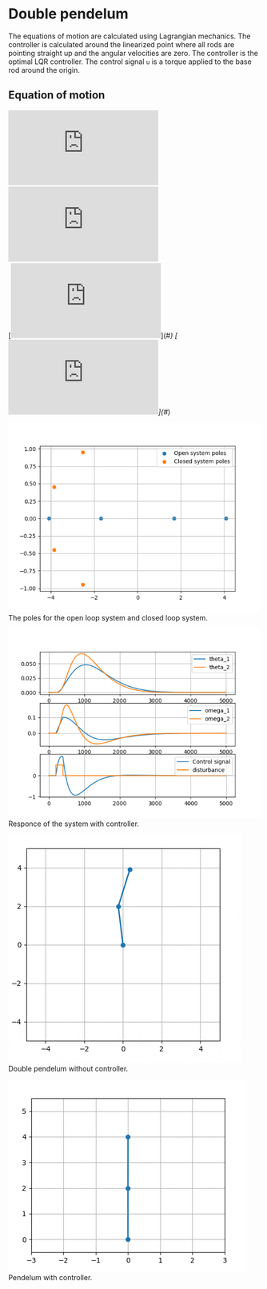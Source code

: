 # Double pendelum

The equations of motion are calculated using Lagrangian mechanics. The
controller is calculated around the linearized point where all rods
are pointing straight up and the angular velocities are zero. The controller is
the optimal LQR controller. The control signal `u` is a torque applied to the
base rod around the origin.

## Equation of motion
[![\\ \dot{\theta_1} = \omega_1](https://latex.codecogs.com/svg.latex?%5C%5C%20%5Cdot%7B%5Ctheta_1%7D%20%3D%20%5Comega_1)](#_)\
[![\\ \dot{\theta_2} = \omega_2](https://latex.codecogs.com/svg.latex?%5C%5C%20%5Cdot%7B%5Ctheta_2%7D%20%3D%20%5Comega_2)](#_)\
[![\\ \dot{\omega_1} = \frac{- 4 \omega_{2}^{2} \sin{\left(\theta_{1} - \theta_{2} \right)} - \left(2 \omega_{1}^{2} \sin{\left(\theta_{1} - \theta_{2} \right)} + 19.64 \sin{\left(\theta_{2} \right)}\right) \cos{\left(\theta_{1} - \theta_{2} \right)} + 19.64 \sin{\left(\theta_{1} \right)}}{2 \left(2 - \cos^{2}{\left(\theta_{1} - \theta_{2} \right)}\right)} \\  \\ ](https://latex.codecogs.com/svg.latex?%5C%5C%20%5Cdot%7B%5Comega_1%7D%20%3D%20%5Cfrac%7B-%204%20%5Comega_%7B2%7D%5E%7B2%7D%20%5Csin%7B%5Cleft(%5Ctheta_%7B1%7D%20-%20%5Ctheta_%7B2%7D%20%5Cright)%7D%20-%20%5Cleft(2%20%5Comega_%7B1%7D%5E%7B2%7D%20%5Csin%7B%5Cleft(%5Ctheta_%7B1%7D%20-%20%5Ctheta_%7B2%7D%20%5Cright)%7D%20%2B%2019.64%20%5Csin%7B%5Cleft(%5Ctheta_%7B2%7D%20%5Cright)%7D%5Cright)%20%5Ccos%7B%5Cleft(%5Ctheta_%7B1%7D%20-%20%5Ctheta_%7B2%7D%20%5Cright)%7D%20%2B%2019.64%20%5Csin%7B%5Cleft(%5Ctheta_%7B1%7D%20%5Cright)%7D%7D%7B2%20%5Cleft(2%20-%20%5Ccos%5E%7B2%7D%7B%5Cleft(%5Ctheta_%7B1%7D%20-%20%5Ctheta_%7B2%7D%20%5Cright)%7D%5Cright)%7D%20%5C%5C%20%20%5C%5C%20)](#_)
[![\\ \dot{\omega_2} = \frac{2 \omega_{1}^{2} \sin{\left(\theta_{1} - \theta_{2} \right)} + \omega_{2}^{2} \sin{\left(2 \theta_{1} - 2 \theta_{2} \right)} + 14.73 \sin{\left(\theta_{2} \right)} - 4.91 \sin{\left(2 \theta_{1} - \theta_{2} \right)}}{2 \left(2 - \cos^{2}{\left(\theta_{1} - \theta_{2} \right)}\right)} \\ ](https://latex.codecogs.com/svg.latex?%5C%5C%20%5Cdot%7B%5Comega_2%7D%20%3D%20%5Cfrac%7B2%20%5Comega_%7B1%7D%5E%7B2%7D%20%5Csin%7B%5Cleft(%5Ctheta_%7B1%7D%20-%20%5Ctheta_%7B2%7D%20%5Cright)%7D%20%2B%20%5Comega_%7B2%7D%5E%7B2%7D%20%5Csin%7B%5Cleft(2%20%5Ctheta_%7B1%7D%20-%202%20%5Ctheta_%7B2%7D%20%5Cright)%7D%20%2B%2014.73%20%5Csin%7B%5Cleft(%5Ctheta_%7B2%7D%20%5Cright)%7D%20-%204.91%20%5Csin%7B%5Cleft(2%20%5Ctheta_%7B1%7D%20-%20%5Ctheta_%7B2%7D%20%5Cright)%7D%7D%7B2%20%5Cleft(2%20-%20%5Ccos%5E%7B2%7D%7B%5Cleft(%5Ctheta_%7B1%7D%20-%20%5Ctheta_%7B2%7D%20%5Cright)%7D%5Cright)%7D%20%5C%5C%20)](#_)

![poles](img/poles.png) \
The poles for the open loop system and closed loop system.

![poles](img/response.png) \
Responce of the system with controller.

![poles](img/double_pend.gif) \
Double pendelum without controller.

![poles](img/cont_pend.gif) \
Pendelum with controller.

